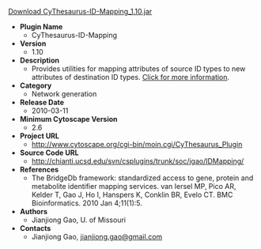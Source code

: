 <a href="CyThesaurus-ID-Mapping_1.10.jar">Download CyThesaurus-ID-Mapping_1.10.jar</a>

* __Plugin Name__
  * CyThesaurus-ID-Mapping
* __Version__
  * 1.10
* __Description__
  * Provides utilities for mapping attributes of source ID types to new attributes of destination ID types. <a href="http://www.cytoscape.org/cgi-bin/moin.cgi/CyThesaurus_Plugin">Click for more information</a>.
* __Category__
  * Network generation
* __Release Date__
  * 2010-03-11
* __Minimum Cytoscape Version__
  * 2.6
* __Project URL__
  * http://www.cytoscape.org/cgi-bin/moin.cgi/CyThesaurus_Plugin
* __Source Code URL__
  * http://chianti.ucsd.edu/svn/csplugins/trunk/soc/jgao/IDMapping/
* __References__
  * The BridgeDb framework: standardized access to gene, protein and metabolite identifier mapping services.
van Iersel MP, Pico AR, Kelder T, Gao J, Ho I, Hanspers K, Conklin BR, Evelo CT.
BMC Bioinformatics. 2010 Jan 4;11(1):5.
* __Authors__
  * Jianjiong Gao, U. of Missouri
* __Contacts__
  * Jianjiong Gao, jianjiong.gao@gmail.com
